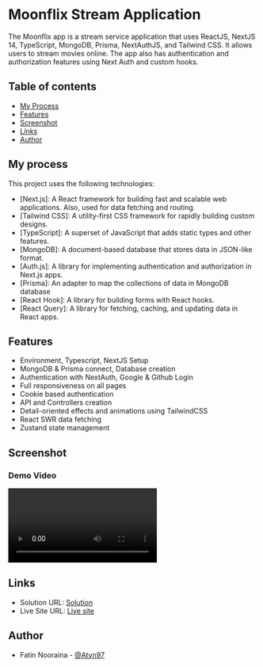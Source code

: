 # Moonflix Stream Application
The Moonflix app is a stream service application that uses ReactJS, NextJS 14, TypeScript, MongoDB, Prisma, NextAuthJS, and Tailwind CSS. It allows users to stream movies online. The app also has authentication and authorization features using Next Auth and custom hooks.

## Table of contents

- [My Process](#my-process)
- [Features](#features)
- [Screenshot](#screenshot)
- [Links](#links)
- [Author](#author)


## My process


This project uses the following technologies:

- [Next.js]: A React framework for building fast and scalable web applications. Also, used for data fetching and routing.
- [Tailwind CSS]: A utility-first CSS framework for rapidly building custom designs.
- [TypeScript]: A superset of JavaScript that adds static types and other features.
- [MongoDB]: A document-based database that stores data in JSON-like format.
- [Auth.js]: A library for implementing authentication and authorization in Next.js apps.
- [Prisma]: An adapter to map the collections of data in MongoDB database
- [React Hook]: A library for building forms with React hooks.
- [React Query]: A library for fetching, caching, and updating data in React apps.

## Features

- Environment, Typescript, NextJS Setup
- MongoDB & Prisma connect, Database creation
- Authentication with NextAuth, Google & Github Login
- Full responsiveness on all pages
- Cookie based authentication
- API and Controllers creation
- Detail-oriented effects and animations using TailwindCSS
- React SWR data fetching
- Zustand state management

## Screenshot

### Demo Video

![](https://github.com/Atyn97/moonflix/assets/123813011/cd96a322-cb74-48e9-be94-c7ab373770a6.mp4)

## Links

- Solution URL: [Solution](https://github.com/Atyn97/moonflix)
- Live Site URL: [Live site](https://moonflix-six.vercel.app/)

## Author

- Fatin Nooraina - [@Atyn97](https://github.com/Atyn97)
